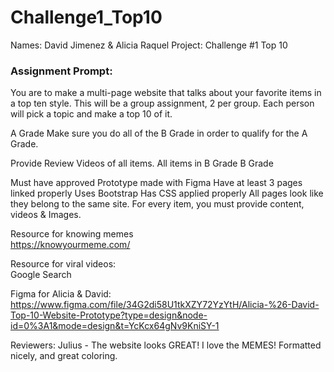 # Challenge1_Top10
Names: David Jimenez & Alicia Raquel
Project: Challenge #1 Top 10

<h3>Assignment Prompt:</h3>
You are to make a multi-page website that talks about your favorite items in a top ten style. This will be a group assignment, 2 per group. Each person will pick a topic and make a top 10 of it.

A Grade
Make sure you do all of the B Grade in order to qualify for the A Grade.

Provide Review Videos of all items. 
All items in B Grade
B Grade

Must have approved Prototype made with Figma
Have at least 3 pages linked properly
Uses Bootstrap
Has CSS applied properly
All pages look like they belong to the same site.
For every item, you must provide content, videos & Images.

Resource for knowing memes <br>
https://knowyourmeme.com/
<br>

Resource for viral videos: <br>
Google Search <br>

Figma for Alicia & David: <br>
https://www.figma.com/file/34G2di58U1tkXZY72YzYtH/Alicia-%26-David-Top-10-Website-Prototype?type=design&node-id=0%3A1&mode=design&t=YcKcx64gNv9KniSY-1

Reviewers:
Julius - The website looks GREAT! I love the MEMES! Formatted nicely, and great coloring.
